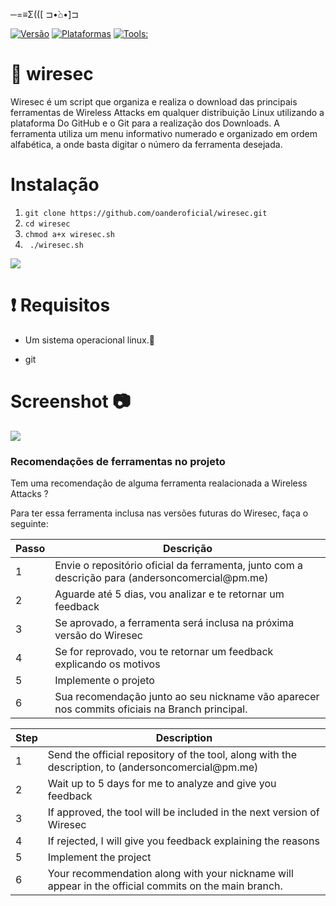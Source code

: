 ─=≡Σ(([ ⊐•̀⌂•́]⊐

[![Versão](https://img.shields.io/badge/vers%C3%A3o-1.2-sucecess.svg)](https://github.com/oandersonbsilva/wiresec/blob/master/wiresec.sh)
[![Plataformas](https://img.shields.io/badge/Plataformas-Linux%20x64%20%7C%20Linux%20x86-inactive.svg)](https://github.com/oandersonbsilva/wiresec)
[![Tools:](https://img.shields.io/badge/Tools%3A-48-blue.svg)](https://github.com/oandersonbsilva/wiresec/blob/master/wiresec.sh)
# 📡 wiresec 

Wiresec é um script que organiza e realiza o download das principais ferramentas de Wireless Attacks em qualquer distribuição Linux utilizando a plataforma Do GitHub e o Git para a realização dos Downloads. A ferramenta utiliza um menu informativo numerado e organizado em ordem alfabética, a onde basta digitar o número da ferramenta desejada.


# Instalação

<ol>
<li><code>git clone https://github.com/oanderoficial/wiresec.git</code></li>
<li><code>cd wiresec </code></li>
<li><code>chmod a+x wiresec.sh</code></li>
<li><code> ./wiresec.sh </code></li>
</ol>
<img src="https://raw.githubusercontent.com/oandersonbsilva/wiresec/master/banner.png">

# :exclamation: Requisitos

<ul>
<li>
<p>Um sistema operacional linux.🐧 </p>
</li>
<li>
<p>git
</p>
</li>
</ul>

# Screenshot 📷

<img src="https://raw.githubusercontent.com/oandersonbsilva/wiresec/master/imagem.png">


<h3> Recomendações de ferramentas no projeto </h3>
<p> Tem uma recomendação de alguma ferramenta realacionada a Wireless Attacks ? </p>
<p> Para ter essa ferramenta inclusa nas versões futuras do Wiresec, faça o seguinte: </p>
<table>
  <thead>
    <tr>
      <th>Passo</th>
      <th>Descrição</th>
    </tr>
  </thead>
  <tbody>
    <tr>
      <td>1</td>
      <td>Envie o repositório oficial da ferramenta, junto com a descrição para (andersoncomercial@pm.me)</td>
    </tr>
    <tr>
      <td>2</td>
      <td>Aguarde até 5 dias, vou analizar e te retornar um feedback</td>
    </tr>
    <tr>
      <td>3</td>
      <td>Se aprovado, a ferramenta será inclusa na próxima versão do Wiresec</td>
    </tr>
    <tr>
      <td>4</td>
      <td>Se for reprovado, vou te retornar um feedback explicando os motivos</td>
    </tr>
    <tr>
      <td>5</td>
      <td>Implemente o projeto</td>
    </tr>
    <tr>
      <td>6</td>
      <td> Sua recomendação junto ao seu nickname vão aparecer nos commits oficiais na Branch principal.</td>
    </tr>
  </tbody>
</table>

<table>
  <thead>
    <tr>
      <th>Step</th>
      <th>Description</th>
    </tr>
  </thead>
  <tbody>
    <tr>
      <td>1</td>
      <td>Send the official repository of the tool, along with the description, to (andersoncomercial@pm.me)</td>
    </tr>
    <tr>
      <td>2</td>
      <td>Wait up to 5 days for me to analyze and give you feedback</td>
    </tr>
    <tr>
      <td>3</td>
      <td>If approved, the tool will be included in the next version of Wiresec</td>
    </tr>
    <tr>
      <td>4</td>
      <td>If rejected, I will give you feedback explaining the reasons</td>
    </tr>
    <tr>
      <td>5</td>
      <td>Implement the project</td>
    </tr>
    <tr>
      <td>6</td>
      <td>Your recommendation along with your nickname will appear in the official commits on the main branch.</td>
    </tr>
  </tbody>
</table>

